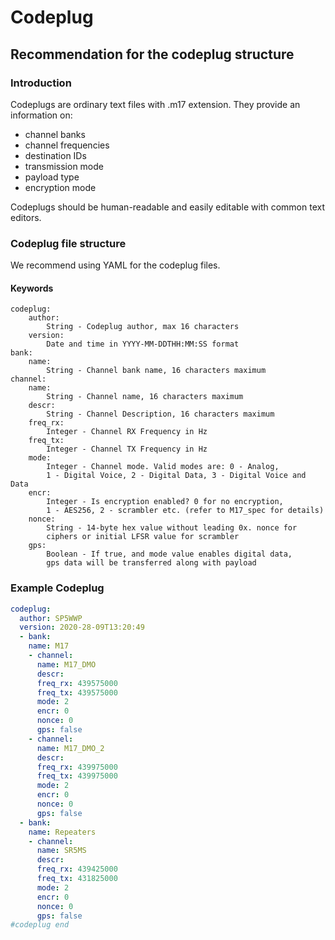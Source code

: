 # Codeplug

## Recommendation for the codeplug structure

### Introduction

Codeplugs are ordinary text files with .m17 extension. They provide an information on:

* channel banks
* channel frequencies
* destination IDs
* transmission mode
* payload type
* encryption mode

Codeplugs should be human-readable and easily editable with common text editors.

### Codeplug file structure

We recommend using YAML for the codeplug files.

#### Keywords

```
codeplug:
    author:
        String - Codeplug author, max 16 characters
    version:
        Date and time in YYYY-MM-DDTHH:MM:SS format
bank:
    name:
        String - Channel bank name, 16 characters maximum
channel:
    name:
        String - Channel name, 16 characters maximum
    descr:
        String - Channel Description, 16 characters maximum
    freq_rx:
        Integer - Channel RX Frequency in Hz
    freq_tx:
        Integer - Channel TX Frequency in Hz
    mode:
        Integer - Channel mode. Valid modes are: 0 - Analog,
        1 - Digital Voice, 2 - Digital Data, 3 - Digital Voice and Data
    encr:
        Integer - Is encryption enabled? 0 for no encryption,
        1 - AES256, 2 - scrambler etc. (refer to M17_spec for details)
    nonce:
        String - 14-byte hex value without leading 0x. nonce for 
        ciphers or initial LFSR value for scrambler
    gps:
        Boolean - If true, and mode value enables digital data, 
        gps data will be transferred along with payload
```

### Example Codeplug

```yaml
codeplug:
  author: SP5WWP
  version: 2020-28-09T13:20:49
  - bank:
    name: M17
    - channel:
      name: M17_DMO
      descr:
      freq_rx: 439575000
      freq_tx: 439575000
      mode: 2
      encr: 0
      nonce: 0
      gps: false
    - channel:
      name: M17_DMO_2
      descr:
      freq_rx: 439975000
      freq_tx: 439975000
      mode: 2
      encr: 0
      nonce: 0
      gps: false
  - bank:
    name: Repeaters
    - channel:
      name: SR5MS
      descr:
      freq_rx: 439425000
      freq_tx: 431825000
      mode: 2
      encr: 0
      nonce: 0
      gps: false
#codeplug end
```
